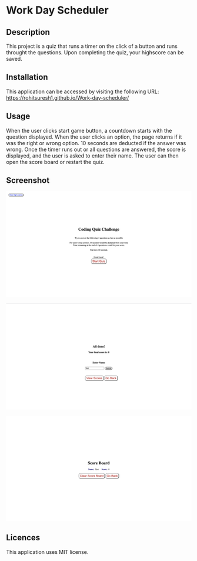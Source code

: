 # Work Day Scheduler


## Description
This project is a quiz that runs a timer on the click of a button and runs throught the questions. Upon completing the quiz, your highscore can be saved.

## Installation 

This application can be accessed by visiting the following URL:
https://rohitsuresh1.github.io/Work-day-scheduler/

## Usage

When the user clicks start game button, a countdown starts with the question displayed. When the user clicks an option, the page returns if it was the right or wrong option. 10 seconds are deducted if the answer was wrong. Once the timer runs out or all questions are answered, the score is displayed, and the user is asked to enter their name. The user can then open the score board or restart the quiz.

## Screenshot


![Screen Shot](https://github.com/Rohitsuresh1/Test-your-Knowledge/blob/417e381b3635fa1e10c1cb965af0f3d8a49412f9/assets/Screenshots/Screen%20Shot%201.png)


![Screen Shot](https://github.com/Rohitsuresh1/Test-your-Knowledge/blob/main/assets/Screenshots/Screen%20Shot%202.png)


![Screen Shot](https://github.com/Rohitsuresh1/Test-your-Knowledge/blob/main/assets/Screenshots/Screen%20Shot%203.png)
   

## Licences

This application uses MIT license.


